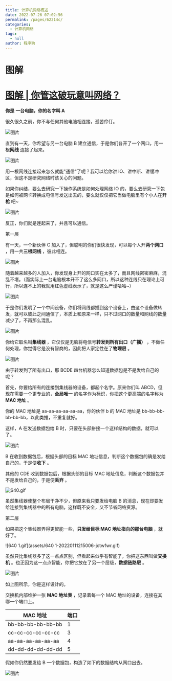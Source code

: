 ```yaml
---
title: 计算机网络概述
date: 2022-07-26 07:02:56
permalink: /pages/62214c/
categories: 
  - 计算机网络
tags: 
  - null
author: 程序狗
---
```

# 图解

# [图解 | 你管这破玩意叫网络？](https://mp.weixin.qq.com/s/IdsDXsoBbnVIsCOnmbHBZQ)

**你是** **一台电脑，你的名字叫 A**

很久很久之前，你不与任何其他电脑相连接，孤苦伶仃。

![图片](assets/20210206185822-gpsqlph-20210822112132-whud8tk.png)

直到有一天，你希望与另一台电脑 B 建立通信，于是你们各开了一个网口，用一根**网线** 连接了起来。

![图片](assets/20210206185822-zdc8q3x-20210822112132-y1ifvp4.png)

用一根网线连接起来怎么就能"通信"了呢？我可以给你讲 IO、讲中断、讲缓冲区，但这不是研究网络时该关心的问题。

如果你纠结，要么去研究一下操作系统是如何处理网络 IO 的，要么去研究一下包是如何被网卡转换成电信号发送出去的，要么就仅仅把它当做电脑里有个小人在**开枪** 吧~

![图片](assets/20210206185822-f1xsprl-20210822112132-qa88e0i.gif)

反正，你们就是连起来了，并且可以通信。

第一层

有一天，一个新伙伴 C 加入了，但聪明的你们很快发现，可以每个人开**两个网口** ，用一共**三根网线** ，彼此相连。

![图片](assets/20210206185822-mf5bibz-20210822112132-qu7csg3.webp)

随着越来越多的人加入，你发现身上开的网口实在太多了，而且网线密密麻麻，混乱不堪。（而实际上一台电脑根本开不了这么多网口，所以这种连线只在理论上可行，所以连不上的我就用红色虚线表示了，就是这么严谨哈哈~）

![图片](assets/20210206185822-vl6oqrv-20210822112132-uab79on.webp)

于是你们发明了一个中间设备，你们将网线都插到这个设备上，由这个设备做转发，就可以彼此之间通信了，本质上和原来一样，只不过网口的数量和网线的数量减少了，不再那么混乱。

![图片](assets/20210206185822-4i48hsg-20210822112132-12e7zty.png)

你给它取名叫**集线器** ，它仅仅是无脑将电信号**转发到所有出口（广播）** ，不做任何处理，你觉得它是没有智商的，因此把人家定性在了**物理层** 。

![图片](assets/20210206185828-4xo0usd-20210822112132-jc0n4ne.gif)

由于转发到了所有出口，那 BCDE 四台机器怎么知道数据包是不是发给自己的呢？

首先，你要给所有的连接到集线器的设备，都起个名字。原来你们叫 ABCD，但现在需要一个更专业的，**全局唯一** 的名字作为标识，你把这个更高端的名字称为 **MAC 地址** 。

你的 MAC 地址是 aa-aa-aa-aa-aa-aa，你的伙伴 b 的 MAC 地址是 bb-bb-bb-bb-bb-bb，以此类推，不重复就好。

这样，A 在发送数据包给 B 时，只要在头部拼接一个这样结构的数据，就可以了。

![图片](assets/20210206185823-pu3xl54-20210822112132-mkezlri.png)

B 在收到数据包后，根据头部的目标 MAC 地址信息，判断这个数据包的确是发给自己的，于是便**收下** 。

其他的 CDE 收到数据包后，根据头部的目标 MAC 地址信息，判断这个数据包并不是发给自己的，于是便**丢弃** 。

![640.gif](assets/640-20220111214944-1h8ghpk.gif)

虽然集线器使整个布局干净不少，但原来我只要发给电脑 B 的消息，现在却要发给连接到集线器中的所有电脑，这样既不安全，又不节省网络资源。

第二层

如果把这个集线器弄得更智能一些，**只发给目标 MAC 地址指向的那台电脑** ，就好了。

![640 1.gif](assets/640 1-20220111215006-jctw1wr.gif)

虽然只比集线器多了这一点点区别，但看起来似乎有智能了，你把这东西叫做**交换机** 。也正因为这一点点智能，你把它放在了另一个层级，**数据链路层** 。

![图片](assets/20210206185823-73jy3uo-20210822112132-u8ikytj.png)

如上图所示，你是这样设计的。

交换机内部维护一张 **MAC 地址表** ，记录着每一个 MAC 地址的设备，连接在其哪一个端口上。

| MAC 地址          | 端口   |
| ------------------- | -------- |
| bb-bb-bb-bb-bb-bb | 1      |
| cc-cc-cc-cc-cc-cc | 3<br/> |
| aa-aa-aa-aa-aa-aa | 4<br/> |
| dd-dd-dd-dd-dd-dd | 5<br/> |

假如你仍然要发给 B 一个数据包，构造了如下的数据结构从网口出去。

![图片](assets/20210206185823-qb5thz1-20210822112132-xy00fo5.png)